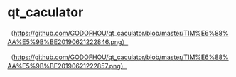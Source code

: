 # qt_caculator
（https://github.com/GODOFHOU/qt_caculator/blob/master/TIM%E6%88%AA%E5%9B%BE20190621222846.png）

（https://github.com/GODOFHOU/qt_caculator/blob/master/TIM%E6%88%AA%E5%9B%BE20190621222857.png）
